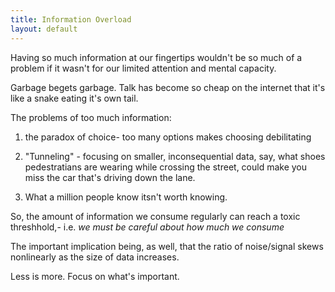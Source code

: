 ```yaml
---
title: Information Overload
layout: default
---
```


Having so much information at our fingertips wouldn\'t be so much of a
problem if it wasn\'t for our limited attention and mental capacity.

Garbage begets garbage. Talk has become so cheap on the internet that
it\'s like a snake eating it\'s own tail.

The problems of too much information:

1.  the paradox of choice- too many options makes choosing debilitating

2.  \"Tunneling\" - focusing on smaller, inconsequential data, say, what
    shoes pedestratians are wearing while crossing the street, could
    make you miss the car that\'s driving down the lane.

3.  What a million people know itsn\'t worth knowing.

So, the amount of information we consume regularly can reach a toxic
threshhold,- i.e. *we must be careful about how much we consume*

The important implication being, as well, that the ratio of noise/signal
skews nonlinearly as the size of data increases.

Less is more. Focus on what\'s important.
